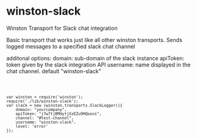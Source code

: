 winston-slack
=============

Winston Transport for Slack chat integration 


Basic transport that works just like all other winston transports. Sends logged messages to a specified slack chat channel

additonal options:
domain: sub-domain of the slack instance 
apiToken: token given by the slack integration API
username: name displayed in the chat channel. default "winston-slack"

<code>

    var winston = require('winston');
    require('./lib/winston-slack');
    var slack = new (winston.transports.SlackLogger)({
        domain: "yourcompany",
        apiToken: "j7w7tjBMdytjXzEZu9HQooni",
        channel: "#test-channel",
        username: "winston-slack",
        level: 'error'
    });
</code>
